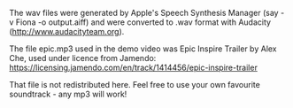 The wav files were generated by Apple's Speech Synthesis Manager (say -v Fiona -o output.aiff) and were converted to .wav format with Audacity (http://www.audacityteam.org).

The file epic.mp3 used in the demo video was Epic Inspire Trailer by Alex Che, used under licence from Jamendo:
    https://licensing.jamendo.com/en/track/1414456/epic-inspire-trailer

That file is not redistributed here. Feel free to use your own favourite soundtrack - any mp3 will work!

